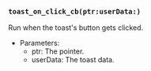 ### `toast_on_click_cb(ptr:userData:)`

Run when the toast's button gets clicked.
- Parameters:
  - ptr: The pointer.
  - userData: The toast data.
